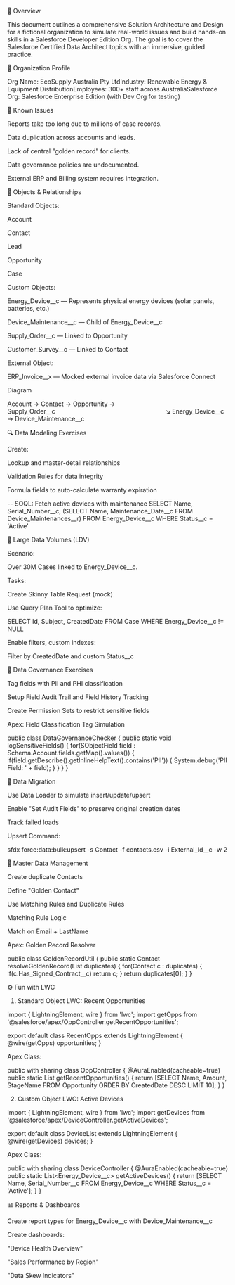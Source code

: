 📘 Overview

This document outlines a comprehensive Solution Architecture and Design for a fictional organization to simulate real-world issues and build hands-on skills in a Salesforce Developer Edition Org. The goal is to cover the Salesforce Certified Data Architect topics with an immersive, guided practice.

🏢 Organization Profile

Org Name: EcoSupply Australia Pty LtdIndustry: Renewable Energy & Equipment DistributionEmployees: 300+ staff across AustraliaSalesforce Org: Salesforce Enterprise Edition (with Dev Org for testing)

🚩 Known Issues

Reports take too long due to millions of case records.

Data duplication across accounts and leads.

Lack of central "golden record" for clients.

Data governance policies are undocumented.

External ERP and Billing system requires integration.

🧩 Objects & Relationships

Standard Objects:

Account

Contact

Lead

Opportunity

Case

Custom Objects:

Energy_Device__c — Represents physical energy devices (solar panels, batteries, etc.)

Device_Maintenance__c — Child of Energy_Device__c

Supply_Order__c — Linked to Opportunity

Customer_Survey__c — Linked to Contact

External Object:

ERP_Invoice__x — Mocked external invoice data via Salesforce Connect

Diagram

Account → Contact → Opportunity → Supply_Order__c                  ↘ Energy_Device__c → Device_Maintenance__c

🔍 Data Modeling Exercises

Create:

Lookup and master-detail relationships

Validation Rules for data integrity

Formula fields to auto-calculate warranty expiration

-- SOQL: Fetch active devices with maintenance
SELECT Name, Serial_Number__c, (SELECT Name, Maintenance_Date__c FROM Device_Maintenances__r)
FROM Energy_Device__c WHERE Status__c = 'Active'

🧠 Large Data Volumes (LDV)

Scenario:

Over 30M Cases linked to Energy_Device__c.

Tasks:

Create Skinny Table Request (mock)

Use Query Plan Tool to optimize:

SELECT Id, Subject, CreatedDate FROM Case WHERE Energy_Device__c != NULL

Enable filters, custom indexes:

Filter by CreatedDate and custom Status__c

🔐 Data Governance Exercises

Tag fields with PII and PHI classification

Setup Field Audit Trail and Field History Tracking

Create Permission Sets to restrict sensitive fields

Apex: Field Classification Tag Simulation

public class DataGovernanceChecker {
    public static void logSensitiveFields() {
        for(SObjectField field : Schema.Account.fields.getMap().values()) {
            if(field.getDescribe().getInlineHelpText().contains('PII')) {
                System.debug('PII Field: ' + field);
            }
        }
    }
}

🔁 Data Migration

Use Data Loader to simulate insert/update/upsert

Enable "Set Audit Fields" to preserve original creation dates

Track failed loads

Upsert Command:

sfdx force:data:bulk:upsert -s Contact -f contacts.csv -i External_Id__c -w 2

🌟 Master Data Management

Create duplicate Contacts

Define "Golden Contact"

Use Matching Rules and Duplicate Rules

Matching Rule Logic

Match on Email + LastName

Apex: Golden Record Resolver

public class GoldenRecordUtil {
    public static Contact resolveGoldenRecord(List<Contact> duplicates) {
        for(Contact c : duplicates) {
            if(c.Has_Signed_Contract__c) return c;
        }
        return duplicates[0];
    }
}

⚙️ Fun with LWC

1. Standard Object LWC: Recent Opportunities

import { LightningElement, wire } from 'lwc';
import getOpps from '@salesforce/apex/OppController.getRecentOpportunities';

export default class RecentOpps extends LightningElement {
    @wire(getOpps) opportunities;
}

Apex Class:

public with sharing class OppController {
    @AuraEnabled(cacheable=true)
    public static List<Opportunity> getRecentOpportunities() {
        return [SELECT Name, Amount, StageName FROM Opportunity ORDER BY CreatedDate DESC LIMIT 10];
    }
}

2. Custom Object LWC: Active Devices

import { LightningElement, wire } from 'lwc';
import getDevices from '@salesforce/apex/DeviceController.getActiveDevices';

export default class DeviceList extends LightningElement {
    @wire(getDevices) devices;
}

Apex Class:

public with sharing class DeviceController {
    @AuraEnabled(cacheable=true)
    public static List<Energy_Device__c> getActiveDevices() {
        return [SELECT Name, Serial_Number__c FROM Energy_Device__c WHERE Status__c = 'Active'];
    }
}

📊 Reports & Dashboards

Create report types for Energy_Device__c with Device_Maintenance__c

Create dashboards:

"Device Health Overview"

"Sales Performance by Region"

"Data Skew Indicators"